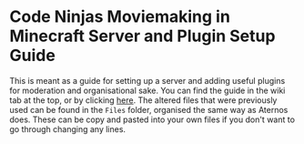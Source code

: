 # Code Ninjas Moviemaking in Minecraft Server and Plugin Setup Guide
This is meant as a guide for setting up a server and adding useful plugins for moderation and organisational sake. 
You can find the guide in the wiki tab at the top, or by clicking [here](https://github.com/ozhoum/mc-moviemaking/wiki/Code-Ninjas-Moviemaking-in-Minecraft-Server-and-Plugin-Setup-Guide).
The altered files that were previously used can be found in the `Files` folder, organised the same way as Aternos does. These can be copy and pasted into your own files if you don't want to go through changing any lines.
